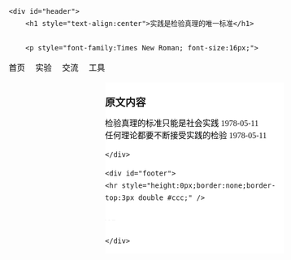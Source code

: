 <head>

<title>Yun Demo</title>

<style type="text/css">

body {
	font: 1em/150% Arial, Helvetica, sans-serif;
}
a {
	color: #669;
	text-decoration: none;
}
a:hover {
	text-decoration: underline;
}
h1 {
	font: bold 30px/100% SimSun,"Times New Roman",Serif;
}
 
/************************************************************************************
STRUCTURE 

*************************************************************************************/
#pagewrap {
	padding: 0px;
	width: 680px;
	margin: 0px auto;
}
#header {
	height: 120px;
}
#content {
	width: 680px;
	float: right;
    font-family: SimSun,"Times New Roman",Serif;
}

#sidebar {
	width: 680px;
	float: right;
}
#footer {
	
	clear: both;
	
}

 
/************************************************************************************
MEDIA QUERIES
*************************************************************************************/
/* for 980px or less */
@media screen and (max-width: 980px) {
	
	#pagewrap {
		width: 94%;
	}
	#content {
		width: 65%;
	}
	#sidebar {
		width: 30%;
	}
 
}
 
/* for 700px or less */
@media screen and (max-width: 700px) {
 
	#content {
		width: auto;
		float: none;
	}
	#sidebar {
		width: auto;
		float: none;
	}
 
}

/* border guideline (you can ignore these) */
#content {
	background: #fff;
}
#sidebar {
	background: #fff;
}
#header, #content, #sidebar {
	margin-bottom: 1px;
}
#pagewrap, #header, #content, #sidebar, #footer {
	border: solid 0px #ccc;
}
 <!-- 注释:边框 -->



</style>
</head>
 
<body>


<div id="pagewrap">
 
	<div id="header">
		<h1 style="text-align:center">实践是检验真理的唯一标准</h1>
		
		<p style="font-family:Times New Roman; font-size:16px;">
<a style=" color: #000;" href="#" >首页</a>&emsp;
<a style=" color: #000;" href="#" >实验</a>&emsp;
<a style=" color: #000;" href="#" >交流</a>&emsp;
<a style=" color: #000;" href="#" >工具 </a>&emsp;
</p>
 <!-- 内容 -->
	<div id="content">
<!-- 标题 -->
		<h2 style="font-family:Times New Roman; font-size:20px;">原文内容</h2>
<!-- 目录 -->
  <tr>
    <td>
    <a style=" color: #000;" href="#" >
    检验真理的标准只能是社会实践</a></td>
    <td align="right">
   <time>1978-05-11</time>
   </td>
</tr>
	<br>	
  <tr>
    <td>
    <a style=" color: #000;" href="#" >
    任何理论都要不断接受实践的检验</a></td>
    <td align="right">
   <time>1978-05-11</time>
   </td>
</tr>

	</div>
<!-- 底部 -->	
	<div id="footer">
	<hr style="height:0px;border:none;border-top:3px double #ccc;" /> 

<a style="text-decoration: none; color: #ccc;font-size:1px; " href="#" title="注释">©2021</a>
<a style="text-decoration: none; color: #ccc;font-size:1px; " href="#">lamorn.</a>
<a style="text-decoration: none; color: #ccc;font-size:1px; " href="#" title="注释">Blog README.</a>

	</div>
 
</div>
